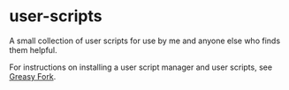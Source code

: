 # user-scripts

A small collection of user scripts for use by me and anyone else who finds them helpful.

For instructions on installing a user script manager and user scripts, see [Greasy Fork](https://greasyfork.org/en).
